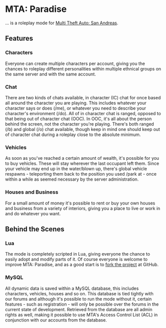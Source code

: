 # MTA: Paradise
... is a roleplay mode for [Multi Theft Auto: San Andreas](http://mtasa.com).

## Features

### Characters
Everyone can create multiple characters per account, giving you the chances to roleplay different personalities within multiple ethnical groups on the same server and with the same account.

### Chat
There are two kinds of chats available, in character (IC) chat for once based all around the character you are playing. This includes whatever your character says or does (/me), or whatever you need to describe your character's environment (/do). All of in character chat is ranged, opposed to that being out of character chat (OOC). In OOC, it's all about the person behind the screen, not the character you're playing. There's both ranged (/b) and global (/o) chat available, though keep in mind one should keep out of character chat during a roleplay close to the absolute minimum.

### Vehicles
As soon as you've reached a certain amount of wealth, it's possible for you to buy vehicles. These will stay wherever the last occupant left them. Since your vehicle may end up in the water/blown up, there's global vehicle respawns - teleporting them back to the position you used /park at -  once within a while as seemed necessary by the server administration.

### Houses and Business
For a small amount of money it's possible to rent or buy your own houses and business from a variety of interiors, giving you a place to live or work in and do whatever you want.

## Behind the Scenes
### Lua
The mode is completely scripted in Lua, giving everyone the chance to easily adopt and modify parts of it. Of course everyone is welcome to improve MTA: Paradise, and as a good start is to [fork the project](http://github.com/marcusbauer/mta-paradise/fork) at GitHub.

### MySQL
All dynamic data is saved within a MySQL database, this includes characters, vehicles, houses and so on. This database is tied tightly with our forums and although it's possible to run the mode without it, certain features - such as registration - will only be possible over the forums in the current state of development. Retrieved from the database are all admin rights as well, making it possible to use MTA's Access Control List (ACL) in conjunction with our accounts from the database.